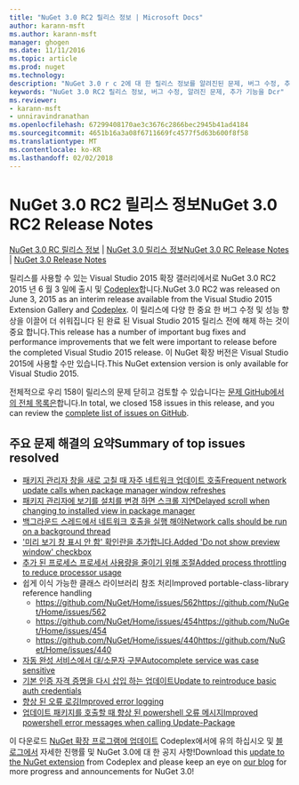 ```yaml
---
title: "NuGet 3.0 RC2 릴리스 정보 | Microsoft Docs"
author: karann-msft
ms.author: karann-msft
manager: ghogen
ms.date: 11/11/2016
ms.topic: article
ms.prod: nuget
ms.technology: 
description: "NuGet 3.0 r c 2에 대 한 릴리스 정보를 알려진된 문제, 버그 수정, 추가 된 기능 및 Dcr를 포함 합니다."
keywords: "NuGet 3.0 RC2 릴리스 정보, 버그 수정, 알려진 문제, 추가 기능을 Dcr"
ms.reviewer:
- karann-msft
- unniravindranathan
ms.openlocfilehash: 67299408170ae3c3676c2866bec2945b41ad4184
ms.sourcegitcommit: 4651b16a3a08f6711669fc4577f5d63b600f8f58
ms.translationtype: MT
ms.contentlocale: ko-KR
ms.lasthandoff: 02/02/2018
---
```

# <a name="nuget-30-rc2-release-notes"></a><span data-ttu-id="ba9c8-104">NuGet 3.0 RC2 릴리스 정보</span><span class="sxs-lookup"><span data-stu-id="ba9c8-104">NuGet 3.0 RC2 Release Notes</span></span>

<span data-ttu-id="ba9c8-105">[NuGet 3.0 RC 릴리스 정보](../release-notes/nuget-3.0-RC.md) | [NuGet 3.0 릴리스 정보](../release-notes/nuget-3.0.0.md)</span><span class="sxs-lookup"><span data-stu-id="ba9c8-105">[NuGet 3.0 RC Release Notes](../release-notes/nuget-3.0-RC.md) | [NuGet 3.0 Release Notes](../release-notes/nuget-3.0.0.md)</span></span>

<span data-ttu-id="ba9c8-106">릴리스를 사용할 수 있는 Visual Studio 2015 확장 갤러리에서로 NuGet 3.0 RC2 2015 년 6 월 3 일에 출시 및 [Codeplex](https://nuget.codeplex.com/releases/view/615507)합니다.</span><span class="sxs-lookup"><span data-stu-id="ba9c8-106">NuGet 3.0 RC2 was released on June 3, 2015 as an interim release available from the Visual Studio 2015 Extension Gallery and [Codeplex](https://nuget.codeplex.com/releases/view/615507).</span></span> <span data-ttu-id="ba9c8-107">이 릴리스에 다양 한 중요 한 버그 수정 및 성능 향상을 이끌어 더 쉬워집니다 된 완료 된 Visual Studio 2015 릴리스 전에 해제 하는 것이 중요 합니다.</span><span class="sxs-lookup"><span data-stu-id="ba9c8-107">This release has a number of important bug fixes and performance improvements that we felt were important to release before the completed Visual Studio 2015 release.</span></span> <span data-ttu-id="ba9c8-108">이 NuGet 확장 버전은 Visual Studio 2015에 사용할 수만 있습니다.</span><span class="sxs-lookup"><span data-stu-id="ba9c8-108">This NuGet extension version is only available for Visual Studio 2015.</span></span>

<span data-ttu-id="ba9c8-109">전체적으로 우리 158이 릴리스의 문제 닫히고 검토할 수 있습니다는 [문제 GitHub에서의 전체 목록은](https://github.com/NuGet/Home/issues?utf8=%E2%9C%93&q=is%3Aclosed+milestone%3A3.0.0-RTM+sort%3Aupdated-asc+updated%3A%3C%3D2015-06-01)합니다.</span><span class="sxs-lookup"><span data-stu-id="ba9c8-109">In total, we closed 158 issues in this release, and you can review the [complete list of issues on GitHub](https://github.com/NuGet/Home/issues?utf8=%E2%9C%93&q=is%3Aclosed+milestone%3A3.0.0-RTM+sort%3Aupdated-asc+updated%3A%3C%3D2015-06-01).</span></span>

## <a name="summary-of-top-issues-resolved"></a><span data-ttu-id="ba9c8-110">주요 문제 해결의 요약</span><span class="sxs-lookup"><span data-stu-id="ba9c8-110">Summary of top issues resolved</span></span>

* [<span data-ttu-id="ba9c8-111">패키지 관리자 창을 새로 고칠 때 자주 네트워크 업데이트 호출</span><span class="sxs-lookup"><span data-stu-id="ba9c8-111">Frequent network update calls when package manager window refreshes</span></span>](https://github.com/NuGet/Home/issues/515)
* [<span data-ttu-id="ba9c8-112">패키지 관리자에 보기를 설치를 변경 하면 스크롤 지연</span><span class="sxs-lookup"><span data-stu-id="ba9c8-112">Delayed scroll when changing to installed view in package manager</span></span>](https://github.com/NuGet/Home/issues/519)
* [<span data-ttu-id="ba9c8-113">백그라운드 스레드에서 네트워크 호출을 실행 해야</span><span class="sxs-lookup"><span data-stu-id="ba9c8-113">Network calls should be run on a background thread</span></span>](https://github.com/NuGet/Home/issues/516)
* [<span data-ttu-id="ba9c8-114">'미리 보기 창 표시 안 함' 확인란을 추가합니다.</span><span class="sxs-lookup"><span data-stu-id="ba9c8-114">Added 'Do not show preview window' checkbox</span></span>](https://github.com/NuGet/Home/issues/566)
* [<span data-ttu-id="ba9c8-115">추가 된 프로세스 프로세서 사용량을 줄이기 위해 조절</span><span class="sxs-lookup"><span data-stu-id="ba9c8-115">Added process throttling to reduce processor usage</span></span>](https://github.com/NuGet/Home/issues/356)
* <span data-ttu-id="ba9c8-116">쉽게 이식 가능한 클래스 라이브러리 참조 처리</span><span class="sxs-lookup"><span data-stu-id="ba9c8-116">Improved portable-class-library reference handling</span></span>
    * [<span data-ttu-id="ba9c8-117">https://github.com/NuGet/Home/issues/562</span><span class="sxs-lookup"><span data-stu-id="ba9c8-117">https://github.com/NuGet/Home/issues/562</span></span>](https://github.com/NuGet/Home/issues/562)
    * [<span data-ttu-id="ba9c8-118">https://github.com/NuGet/Home/issues/454</span><span class="sxs-lookup"><span data-stu-id="ba9c8-118">https://github.com/NuGet/Home/issues/454</span></span>](https://github.com/NuGet/Home/issues/454)
    * [<span data-ttu-id="ba9c8-119">https://github.com/NuGet/Home/issues/440</span><span class="sxs-lookup"><span data-stu-id="ba9c8-119">https://github.com/NuGet/Home/issues/440</span></span>](https://github.com/NuGet/Home/issues/440)
* [<span data-ttu-id="ba9c8-120">자동 완성 서비스에서 대/소문자 구분</span><span class="sxs-lookup"><span data-stu-id="ba9c8-120">Autocomplete service was case sensitive</span></span>](https://github.com/NuGet/Home/issues/198)
* [<span data-ttu-id="ba9c8-121">기본 인증 자격 증명을 다시 삽입 하는 업데이트</span><span class="sxs-lookup"><span data-stu-id="ba9c8-121">Update to reintroduce basic auth credentials</span></span>](https://github.com/NuGet/Home/issues/456)
* [<span data-ttu-id="ba9c8-122">향상 된 오류 로깅</span><span class="sxs-lookup"><span data-stu-id="ba9c8-122">Improved error logging</span></span>](https://github.com/NuGet/Home/issues/407)
* [<span data-ttu-id="ba9c8-123">업데이트 패키지를 호출할 때 향상 된 powershell 오류 메시지</span><span class="sxs-lookup"><span data-stu-id="ba9c8-123">Improved powershell error messages when calling Update-Package</span></span>](https://github.com/NuGet/Home/issues/5)

<span data-ttu-id="ba9c8-124">이 다운로드 [NuGet 확장 프로그램에 업데이트](https://nuget.codeplex.com/releases/view/615507) Codeplex에서에 유의 하십시오 및 [블로그에서](http://blog.nuget.org) 자세한 진행률 및 NuGet 3.0에 대 한 공지 사항!</span><span class="sxs-lookup"><span data-stu-id="ba9c8-124">Download this [update to the NuGet extension](https://nuget.codeplex.com/releases/view/615507) from Codeplex and please keep an eye on [our blog](http://blog.nuget.org) for more progress and announcements for NuGet 3.0!</span></span>